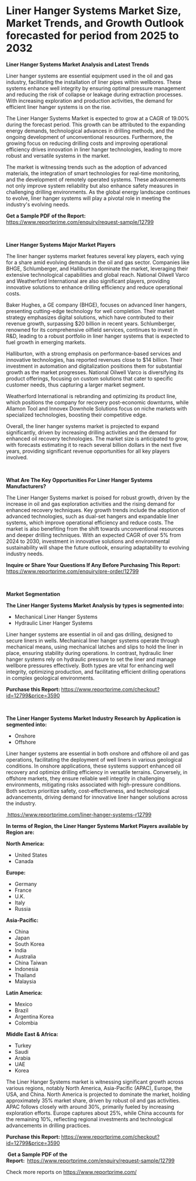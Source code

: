 <p><h1>Liner Hanger Systems Market Size, Market Trends, and Growth Outlook forecasted for period from 2025 to 2032</h1></p><p><strong>Liner Hanger Systems Market Analysis and Latest Trends</strong></p>
<p><p>Liner hanger systems are essential equipment used in the oil and gas industry, facilitating the installation of liner pipes within wellbores. These systems enhance well integrity by ensuring optimal pressure management and reducing the risk of collapse or leakage during extraction processes. With increasing exploration and production activities, the demand for efficient liner hanger systems is on the rise.</p><p>The Liner Hanger Systems Market is expected to grow at a CAGR of 19.00% during the forecast period. This growth can be attributed to the expanding energy demands, technological advances in drilling methods, and the ongoing development of unconventional resources. Furthermore, the growing focus on reducing drilling costs and improving operational efficiency drives innovation in liner hanger technologies, leading to more robust and versatile systems in the market.</p><p>The market is witnessing trends such as the adoption of advanced materials, the integration of smart technologies for real-time monitoring, and the development of remotely operated systems. These advancements not only improve system reliability but also enhance safety measures in challenging drilling environments. As the global energy landscape continues to evolve, liner hanger systems will play a pivotal role in meeting the industry's evolving needs.</p></p>
<p><strong>Get a Sample PDF of the Report:&nbsp;</strong> <a href="https://www.reportprime.com/enquiry/request-sample/12799?utm_campaign=3278&utm_medium=2&utm_source=Github&utm_content=ia&utm_term=19032025&utm_id=liner-hanger-systems">https://www.reportprime.com/enquiry/request-sample/12799</a></p>
<p>&nbsp;</p>
<p><strong>Liner Hanger Systems Major Market Players</strong></p>
<p><p>The liner hanger systems market features several key players, each vying for a share amid evolving demands in the oil and gas sector. Companies like BHGE, Schlumberger, and Halliburton dominate the market, leveraging their extensive technological capabilities and global reach. National Oilwell Varco and Weatherford International are also significant players, providing innovative solutions to enhance drilling efficiency and reduce operational costs.</p><p>Baker Hughes, a GE company (BHGE), focuses on advanced liner hangers, presenting cutting-edge technology for well completion. Their market strategy emphasizes digital solutions, which have contributed to their revenue growth, surpassing $20 billion in recent years. Schlumberger, renowned for its comprehensive oilfield services, continues to invest in R&D, leading to a robust portfolio in liner hanger systems that is expected to fuel growth in emerging markets.</p><p>Halliburton, with a strong emphasis on performance-based services and innovative technologies, has reported revenues close to $14 billion. Their investment in automation and digitalization positions them for substantial growth as the market progresses. National Oilwell Varco is diversifying its product offerings, focusing on custom solutions that cater to specific customer needs, thus capturing a larger market segment.</p><p>Weatherford International is rebranding and optimizing its product line, which positions the company for recovery post-economic downturns, while Allamon Tool and Innovex Downhole Solutions focus on niche markets with specialized technologies, boosting their competitive edge.</p><p>Overall, the liner hanger systems market is projected to expand significantly, driven by increasing drilling activities and the demand for enhanced oil recovery technologies. The market size is anticipated to grow, with forecasts estimating it to reach several billion dollars in the next five years, providing significant revenue opportunities for all key players involved.</p></p>
<p>&nbsp;</p>
<p><strong>What Are The Key Opportunities For Liner Hanger Systems Manufacturers?</strong></p>
<p><p>The Liner Hanger Systems market is poised for robust growth, driven by the increase in oil and gas exploration activities and the rising demand for enhanced recovery techniques. Key growth trends include the adoption of advanced technologies, such as dual-set hangers and expandable liner systems, which improve operational efficiency and reduce costs. The market is also benefiting from the shift towards unconventional resources and deeper drilling techniques. With an expected CAGR of over 5% from 2024 to 2030, investment in innovative solutions and environmental sustainability will shape the future outlook, ensuring adaptability to evolving industry needs.</p></p>
<p><strong>Inquire or Share Your Questions If Any Before Purchasing This Report:</strong> <a href="https://www.reportprime.com/enquiry/pre-order/12799?utm_campaign=3278&utm_medium=2&utm_source=Github&utm_content=ia&utm_term=19032025&utm_id=liner-hanger-systems">https://www.reportprime.com/enquiry/pre-order/12799</a></p>
<p>&nbsp;</p>
<p><strong>Market Segmentation</strong></p>
<p><strong>The Liner Hanger Systems Market Analysis by types is segmented into:</strong></p>
<p><ul><li>Mechanical Liner Hanger Systems</li><li>Hydraulic Liner Hanger Systems</li></ul></p>
<p><p>Liner hanger systems are essential in oil and gas drilling, designed to secure liners in wells. Mechanical liner hanger systems operate through mechanical means, using mechanical latches and slips to hold the liner in place, ensuring stability during operations. In contrast, hydraulic liner hanger systems rely on hydraulic pressure to set the liner and manage wellbore pressures effectively. Both types are vital for enhancing well integrity, optimizing production, and facilitating efficient drilling operations in complex geological environments.</p></p>
<p><strong>Purchase this Report:&nbsp;</strong><a href="https://www.reportprime.com/checkout?id=12799&price=3590&utm_campaign=3278&utm_medium=2&utm_source=Github&utm_content=ia&utm_term=19032025&utm_id=liner-hanger-systems">https://www.reportprime.com/checkout?id=12799&price=3590</a></p>
<p>&nbsp;</p>
<p><strong>The Liner Hanger Systems Market Industry Research by Application is segmented into:</strong></p>
<p><ul><li>Onshore</li><li>Offshore</li></ul></p>
<p><p>Liner hanger systems are essential in both onshore and offshore oil and gas operations, facilitating the deployment of well liners in various geological conditions. In onshore applications, these systems support enhanced oil recovery and optimize drilling efficiency in versatile terrains. Conversely, in offshore markets, they ensure reliable well integrity in challenging environments, mitigating risks associated with high-pressure conditions. Both sectors prioritize safety, cost-effectiveness, and technological advancements, driving demand for innovative liner hanger solutions across the industry.</p></p>
<p><a href="https://www.reportprime.com/liner-hanger-systems-r12799?utm_campaign=3278&utm_medium=2&utm_source=Github&utm_content=ia&utm_term=19032025&utm_id=liner-hanger-systems">&nbsp;https://www.reportprime.com/liner-hanger-systems-r12799</a></p>
<p><strong>In terms of Region, the Liner Hanger Systems Market Players available by Region are:</strong></p>
<p>
    <p> <strong> North America: </strong>
        <ul>
            <li>United States</li>
            <li>Canada</li>
        </ul>
        </p> 
    <p> <strong> Europe: </strong>
        <ul>
            <li>Germany</li>
            <li>France</li>
            <li>U.K.</li>
            <li>Italy</li>
            <li>Russia</li>
        </ul>
        </p> 
    <p> <strong> Asia-Pacific: </strong>
        <ul>
            <li>China</li>
            <li>Japan</li>
            <li>South Korea</li>
            <li>India</li>
            <li>Australia</li>
            <li>China Taiwan</li>
            <li>Indonesia</li>
            <li>Thailand</li>
            <li>Malaysia</li>
        </ul>
        </p> 
    <p> <strong> Latin America: </strong>
        <ul>
            <li>Mexico</li>
            <li>Brazil</li>
            <li>Argentina Korea</li>
            <li>Colombia</li>
        </ul>
        </p> 
    <p> <strong> Middle East & Africa: </strong>
        <ul>
            <li>Turkey</li>
            <li>Saudi</li>
            <li>Arabia</li>
            <li>UAE</li>
            <li>Korea</li>
        </ul>
    </p>
    </p>
<p><p>The Liner Hanger Systems market is witnessing significant growth across various regions, notably North America, Asia-Pacific (APAC), Europe, the USA, and China. North America is projected to dominate the market, holding approximately 35% market share, driven by robust oil and gas activities. APAC follows closely with around 30%, primarily fueled by increasing exploration efforts. Europe captures about 25%, while China accounts for the remaining 10%, reflecting regional investments and technological advancements in drilling practices.</p></p>
<p><strong>Purchase this Report: </strong><a href="https://www.reportprime.com/checkout?id=12799&price=3590&utm_campaign=3278&utm_medium=2&utm_source=Github&utm_content=ia&utm_term=19032025&utm_id=liner-hanger-systems">https://www.reportprime.com/checkout?id=12799&price=3590</a></p>
<p>&nbsp;<strong>Get a Sample PDF of the Report:&nbsp;&nbsp;</strong><a href="https://www.reportprime.com/enquiry/request-sample/12799?utm_campaign=3278&utm_medium=2&utm_source=Github&utm_content=ia&utm_term=19032025&utm_id=liner-hanger-systems">https://www.reportprime.com/enquiry/request-sample/12799</a></p>
<p><strong></strong></p>
<p>Check more reports on <a href="https://www.reportprime.com/?utm_campaign=3278&utm_medium=2&utm_source=Github&utm_content=ia&utm_term=19032025&utm_id=liner-hanger-systems">https://www.reportprime.com/</a></p>